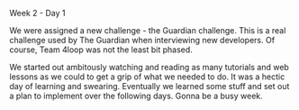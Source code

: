 Week 2 - Day 1

We were assigned a new challenge - the Guardian challenge. This is a real challenge used by The Guardian when interviewing new developers. Of course, Team 4loop was not the least bit phased. 

We started out ambitously watching and reading as many tutorials and web lessons as we could to get a grip of what we needed to do. It was a hectic day of learning and swearing. Eventually we learned some stuff and set out a plan to implement over the following days. Gonna be a busy week.
